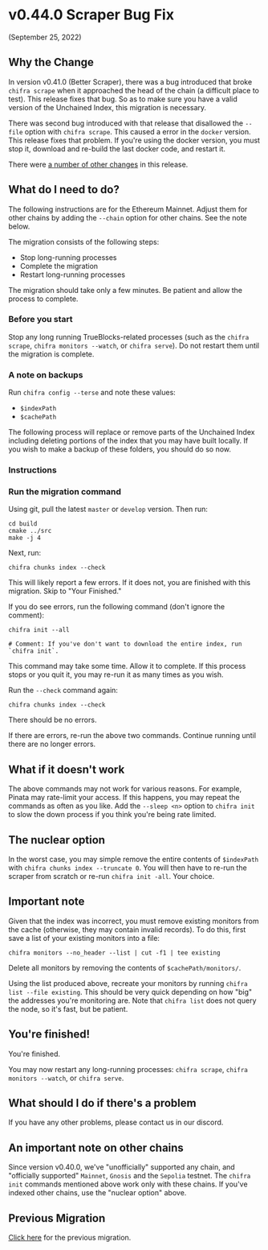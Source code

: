 # v0.44.0 Scraper Bug Fix

(September 25, 2022)

## Why the Change

In version v0.41.0 (Better Scraper), there was a bug introduced that broke `chifra scrape` when it approached the head of the chain (a difficult place to test). This release fixes that bug. So as to make sure you have a valid version of the Unchained Index, this migration is necessary.

There was second bug introduced with that release that disallowed the `--file` option with `chifra scrape`. This caused a error in the `docker` version. This release fixes that problem. If you're using the docker version, you must stop it, download and re-build the last docker code, and restart it.

There were [a number of other changes](../../../CHANGES.md) in this release.

## What do I need to do?

The following instructions are for the Ethereum Mainnet. Adjust them for other chains by adding the `--chain` option for other chains. See the note below.

The migration consists of the following steps:

- Stop long-running processes
- Complete the migration
- Restart long-running processes

The migration should take only a few minutes. Be patient and allow the process to complete.

### Before you start

Stop any long running TrueBlocks-related processes (such as the `chifra scrape`, `chifra monitors --watch`, or `chifra serve`). Do not restart them until the  migration is complete.

### A note on backups

Run `chifra config --terse` and note these values:

- `$indexPath`
- `$cachePath`

The following process will replace or remove parts of the Unchained Index including deleting portions of the index that you may have built locally. If you wish to make a backup of these folders, you should do so now.

### Instructions

### Run the migration command

Using git, pull the latest `master` or `develop` version. Then run:

```[bash]
cd build
cmake ../src
make -j 4
```

Next, run:

```[bash]
chifra chunks index --check
```

This will likely report a few errors. If it does not, you are finished with this migration. Skip to "Your Finished."

If you do see errors, run the following command (don't ignore the comment):

```[bash]
chifra init --all

# Comment: If you've don't want to download the entire index, run `chifra init`.
```

This command may take some time. Allow it to complete. If this process stops or you quit it, you may re-run it as many times as you wish.

Run the `--check` command again:

```[bash]
chifra chunks index --check
```

There should be no errors.

If there are errors, re-run the above two commands. Continue running until there are no longer errors.

## What if it doesn't work

The above commands may not work for various reasons. For example, Pinata may rate-limit your access. If this happens, you may repeat the commands as often as you like. Add the `--sleep <n>` option to `chifra init` to slow the down process if you think you're being rate limited.

## The nuclear option

In the worst case, you may simple remove the entire contents of `$indexPath` with `chifra chunks index --truncate 0`. You will then have to re-run the scraper from scratch or re-run `chifra init -all`. Your choice.

## Important note

Given that the index was incorrect, you must remove existing monitors from the cache (otherwise, they may contain invalid records). To do this, first save a list of your existing monitors into a file:

```[bash]
chifra monitors --no_header --list | cut -f1 | tee existing
```

Delete all monitors by removing the contents of `$cachePath/monitors/`.

Using the list produced above, recreate your monitors by running `chifra list --file existing`. This should be very quick depending on how "big" the addresses you're monitoring are. Note that `chifra list` does not query the node, so it's fast, but be patient.

## You're finished!

You're finished.

You may now restart any long-running processes: `chifra scrape`, `chifra monitors --watch`, or `chifra serve`.

## What should I do if there's a problem

If you have any other problems, please contact us in our discord.

## An important note on other chains

Since version v0.40.0, we've "unofficially" supported any chain, and "officially supported" `Mainnet`, `Gnosis` and the `Sepolia` testnet. The `chifra init` commands mentioned above work only with these chains. If you've indexed other chains, use the "nuclear option" above.

## Previous Migration

[Click here](./README-v0.40.0.md) for the previous migration.
